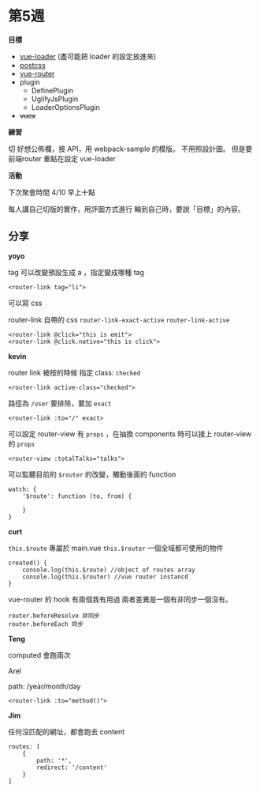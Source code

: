 # 第5週

**目標**

- [vue-loader](https://vue-loader.vuejs.org/en/configurations/pre-processors.html) (盡可能把 loader 的設定放進來)
- [postcss](https://github.com/postcss/postcss/blob/master/README-cn.md)
- [vue-router](https://router.vuejs.org/zh-cn/)
- plugin
    - DefinePlugin
    - UglifyJsPlugin
    - LoaderOptionsPlugin
- ~~vuex~~

**練習**

切 好想公佈欄，接 API，用 webpack-sample 的模版。
不用照設計圖。
但是要 前端router
重點在設定 vue-loader

**活動**

下次聚會時間 4/10 早上十點

每人講自己切版的實作，用評圖方式進行
輪到自己時，要說「目標」的內容。


## 分享

**yoyo**

tag 可以改變預設生成 a ，指定變成哪種 tag

```
<router-link tag="li">
```

可以寫 css

router-link 自帶的 css
`router-link-exact-active`
`router-link-active`


```htmlmixed
<router-link @click="this is emit">
<router-link @click.native="this is click">
```

**kevin**

router link 被按的時候 指定 class: `checked`
```
<router-link active-class="checked">
```

路徑為 `/user` 要排除，要加 `exact`

```
<router-link :to="/" exact>
```

可以設定 router-view 有 `props` ，在抽換 components 時可以接上 router-view 的 `props`

```
<router-view :totalTalks="talks">
```

可以監聽目前的 `$router` 的改變，觸動後面的 function

```javascript=
watch: {
    '$route': function (to, from) {

    }
}
```

**curt**

`this.$route` 專屬於 main.vue
`this.$router` 一個全域都可使用的物件

```javascript=
created() {
    console.log(this.$route) //object of routes array
    console.log(this.$router) //vue router instancd
}
```

vue-router 的 hook 有兩個我有用過
兩者差異是一個有非同步一個沒有。

```
router.beforeResolve 非同步
router.beforeEach 同步
```


**Teng**

computed 會跑兩次


Arel


path: /year/month/day
```
<router-link :to="method()">
```

**Jim**

任何沒匹配的網址，都會跑去 content

```javascript=
routes: [
    {
        path: '*',
        redirect: '/content'
    }
]
```
